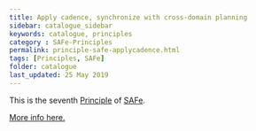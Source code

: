 ```yaml
---
title: Apply cadence, synchronize with cross-domain planning
sidebar: catalogue_sidebar
keywords: catalogue, principles
category : SAFe-Principles
permalink: principle-safe-applycadence.html
tags: [Principles, SAFe]
folder: catalogue
last_updated: 25 May 2019
---
```


This is the seventh [Principle](principles) of [SAFe](safe-archetype).

[More info here.](http://scaledagileframework.com/apply-cadence-synchronize-with-cross-domain-planning/)


